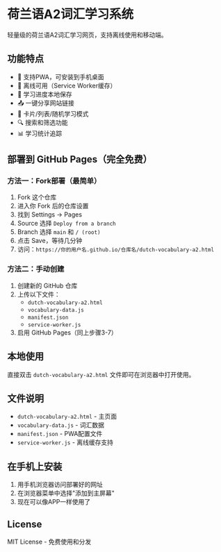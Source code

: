 # 荷兰语A2词汇学习系统

轻量级的荷兰语A2词汇学习网页，支持离线使用和移动端。

## 功能特点

- 📱 支持PWA，可安装到手机桌面
- 🔌 离线可用（Service Worker缓存）
- 💾 学习进度本地保存
- 📤 一键分享网站链接
- 🎯 卡片/列表/随机学习模式
- 🔍 搜索和筛选功能
- 📊 学习统计追踪

## 部署到 GitHub Pages（完全免费）

### 方法一：Fork部署（最简单）

1. Fork 这个仓库
2. 进入你 Fork 后的仓库设置
3. 找到 Settings → Pages
4. Source 选择 `Deploy from a branch`
5. Branch 选择 `main` 和 `/ (root)`
6. 点击 Save，等待几分钟
7. 访问：`https://你的用户名.github.io/仓库名/dutch-vocabulary-a2.html`

### 方法二：手动创建

1. 创建新的 GitHub 仓库
2. 上传以下文件：
   - `dutch-vocabulary-a2.html`
   - `vocabulary-data.js`
   - `manifest.json`
   - `service-worker.js`
3. 启用 GitHub Pages（同上步骤3-7）

## 本地使用

直接双击 `dutch-vocabulary-a2.html` 文件即可在浏览器中打开使用。

## 文件说明

- `dutch-vocabulary-a2.html` - 主页面
- `vocabulary-data.js` - 词汇数据
- `manifest.json` - PWA配置文件
- `service-worker.js` - 离线缓存支持

## 在手机上安装

1. 用手机浏览器访问部署好的网址
2. 在浏览器菜单中选择"添加到主屏幕"
3. 现在可以像APP一样使用了

## License

MIT License - 免费使用和分发